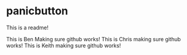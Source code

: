# panicbutton

This is a readme!

This is Ben Making sure github works!
This is Chris making sure github works!
This is Keith making sure github works!
